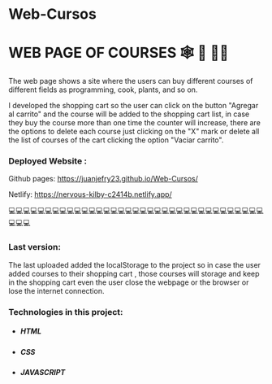 # Web-Cursos

# WEB PAGE OF COURSES 🕸️ 📄 🧑‍🎓

The web page shows a site where the users can buy different courses of different fields as programming, cook, plants, and so on. 

I developed the shopping cart so the user can click on the button "Agregar al carrito" and the course will be added to the shopping cart list, in case they buy the course more than one time the counter will increase, there are the options to delete each course just clicking on the "X" mark or delete all the list of courses of the cart clicking the option "Vaciar carrito". 

### Deployed Website : 

Github pages: https://juanjefry23.github.io/Web-Cursos/

Netlify: https://nervous-kilby-c2414b.netlify.app/

💻💻💻💻💻💻💻💻💻💻💻💻💻💻💻💻💻💻💻💻💻💻💻💻💻💻💻💻💻💻💻💻💻💻💻💻💻💻

### Last version:

The last uploaded added the localStorage to the project so in case the user added courses to their shopping cart , those courses will storage and keep in the shopping cart even the user close the webpage or the browser or lose the internet connection.

### Technologies in this project:
- ##### HTML
- ##### CSS
- ##### JAVASCRIPT
